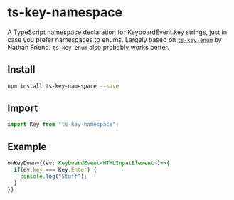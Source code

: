 # ts-key-namespace

A TypeScript namespace declaration for KeyboardEvent.key strings, just in case you prefer namespaces to enums. Largely based on [`ts-key-enum`](https://www.npmjs.com/package/ts-key-enum) by Nathan Friend. `ts-key-enum` also probably works better.

## Install
```sh
npm install ts-key-namespace --save
```

## Import
```typescript
import Key from "ts-key-namespace";
```

## Example
```typescript
onKeyDown={(ev: KeyboardEvent<HTMLInputElement>)=>{
  if(ev.key === Key.Enter) {
    console.log("Stuff");
  }
}}
```